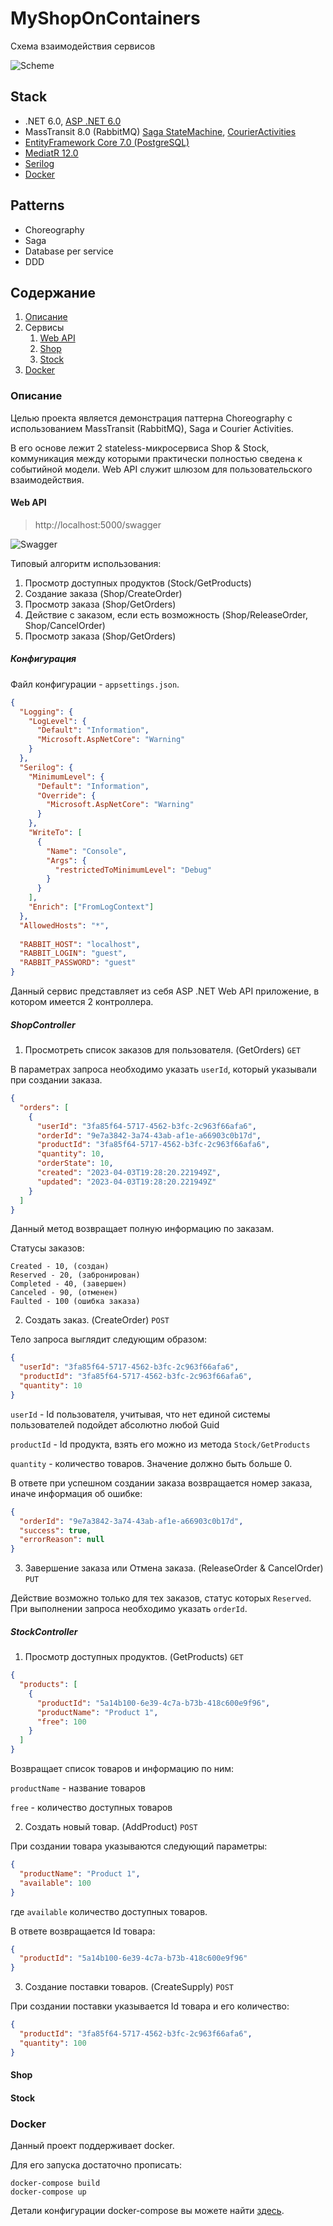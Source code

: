 # MyShopOnContainers

Схема взаимодействия сервисов

![Scheme](https://github.com/bezlla/MyShopOnContainers/blob/dev/images/Scheme.jpg)

## Stack
* .NET 6.0, [ASP .NET 6.0](https://learn.microsoft.com/en-us/aspnet/core/?view=aspnetcore-6.0)
* MassTransit 8.0 (RabbitMQ) [Saga StateMachine](https://masstransit.io/documentation/patterns/saga/state-machine), [CourierActivities](https://masstransit.io/documentation/patterns/routing-slip)
* [EntityFramework Core 7.0 (PostgreSQL)](https://learn.microsoft.com/en-us/ef/core/get-started/overview/first-app?tabs=netcore-cli)
* [MediatR 12.0](https://github.com/jbogard/MediatR)
* [Serilog](https://github.com/serilog/serilog)
* [Docker](https://www.docker.com/)

## Patterns
* Choreography
* Saga
* Database per service
* DDD

## Содержание
1. [Описание](#Описание)
2. Сервисы
   1. [Web API](#Web-API)
   2. [Shop](#Shop)
   3. [Stock](#Stock)
3. [Docker](#Docker)

### Описание

Целью проекта является демонстрация паттерна Choreography с использованием MassTransit (RabbitMQ), Saga и Courier Activities.

В его основе лежит 2 stateless-микросервиса Shop & Stock, коммуникация между которыми практически полностью сведена к событийной модели.
Web API служит шлюзом для пользовательского взаимодействия.

#### Web API

> http://localhost:5000/swagger

![Swagger](https://github.com/bezlla/MyShopOnContainers/blob/dev/images/Swagger.jpg)

Типовый алгоритм использования:

1. Просмотр доступных продуктов (Stock/GetProducts)
2. Создание заказа (Shop/CreateOrder)
3. Просмотр заказа (Shop/GetOrders)
4. Действие с заказом, если есть возможность (Shop/ReleaseOrder, Shop/CancelOrder)
5. Просмотр заказа (Shop/GetOrders)

##### Конфигурация

Файл конфигурации - ```appsettings.json```.

```json
{
  "Logging": {
    "LogLevel": {
      "Default": "Information",
      "Microsoft.AspNetCore": "Warning"
    }
  },
  "Serilog": {
    "MinimumLevel": {
      "Default": "Information",
      "Override": {
        "Microsoft.AspNetCore": "Warning"
      }
    },
    "WriteTo": [
      {
        "Name": "Console",
        "Args": {
          "restrictedToMinimumLevel": "Debug"
        }
      }
    ],
    "Enrich": ["FromLogContext"]
  },
  "AllowedHosts": "*",
  
  "RABBIT_HOST": "localhost",
  "RABBIT_LOGIN": "guest",
  "RABBIT_PASSWORD": "guest"
}
```

Данный сервис представляет из себя ASP .NET Web API приложение, в котором имеется 2 контроллера.

##### ShopController

1. Просмотреть список заказов для пользователя. (GetOrders) ```GET```

В параметрах запроса необходимо указать ```userId```, который указывали при создании заказа.

```json
{
  "orders": [
    {
      "userId": "3fa85f64-5717-4562-b3fc-2c963f66afa6",
      "orderId": "9e7a3842-3a74-43ab-af1e-a66903c0b17d",
      "productId": "3fa85f64-5717-4562-b3fc-2c963f66afa6",
      "quantity": 10,
      "orderState": 10,
      "created": "2023-04-03T19:28:20.221949Z",
      "updated": "2023-04-03T19:28:20.221949Z"
    }
  ]
}
```

Данный метод возвращает полную информацию по заказам.

Статусы заказов:

```
Created - 10, (создан)
Reserved - 20, (забронирован)
Completed - 40, (завершен)
Canceled - 90, (отменен)
Faulted - 100 (ошибка заказа)
```

2. Создать заказ. (CreateOrder) ```POST```

Тело запроса выглядит следующим образом:
```json
{
  "userId": "3fa85f64-5717-4562-b3fc-2c963f66afa6",
  "productId": "3fa85f64-5717-4562-b3fc-2c963f66afa6",
  "quantity": 10
}
```

```userId``` - Id пользователя, учитывая, что нет единой системы пользователей подойдет абсолютно любой Guid

```productId``` - Id продукта, взять его можно из метода ```Stock/GetProducts```

```quantity``` - количество товаров. Значение должно быть больше 0.

В ответе при успешном создании заказа возвращается номер заказа, иначе информация об ошибке:
```json
{
  "orderId": "9e7a3842-3a74-43ab-af1e-a66903c0b17d",
  "success": true,
  "errorReason": null
}
```

3. Завершение заказа или Отмена заказа. (ReleaseOrder & CancelOrder) ```PUT```

Действие возможно только для тех заказов, статус которых ```Reserved```.
При выполнении запроса необходимо указать ```orderId```.

##### StockController

1. Просмотр доступных продуктов. (GetProducts) ```GET```

```json
{
  "products": [
    {
      "productId": "5a14b100-6e39-4c7a-b73b-418c600e9f96",
      "productName": "Product 1",
      "free": 100
    }
  ]
}
```

Возвращает список товаров и информацию по ним:

```productName``` - название товаров

```free``` - количество доступных товаров

2. Создать новый товар. (AddProduct) ```POST```

При создании товара указываются следующий параметры:
```json
{
  "productName": "Product 1",
  "available": 100
}
```
где ```available``` количество доступных товаров.


В ответе возвращается Id товара:
```json
{
  "productId": "5a14b100-6e39-4c7a-b73b-418c600e9f96"
}
```

3. Создание поставки товаров. (CreateSupply) ```POST```

При создании поставки указывается Id товара и его количество:
```json
{
  "productId": "3fa85f64-5717-4562-b3fc-2c963f66afa6",
  "quantity": 100
}
```

#### Shop

#### Stock

### Docker

Данный проект поддерживает docker.

Для его запуска достаточно прописать:

```
docker-compose build
docker-compose up
```

Детали конфигурации docker-compose вы можете найти [здесь](https://github.com/bezlla/MyShopOnContainers/blob/dev/docker-compose.yml).

